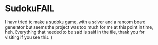 # SudokuFAIL
I have tried to make a sudoku game, with a solver and a random board generator but seems the project was too much for me at this point in time, heh.
Everything that needed to be said is said in the file, thank you for visiting if you see this. )
